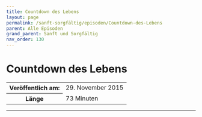 ```yaml
---
title: Countdown des Lebens
layout: page
permalink: /sanft-sorgfältig/episoden/Countdown-des-Lebens
parent: Alle Episoden
grand_parent: Sanft und Sorgfältig
nav_order: 130
---
```


# Countdown des Lebens
<table class="resp-table dcf-table dcf-table-responsive dcf-table-bordered dcf-table-striped dcf-w-100%">
                    <tbody>
                        <tr>
                            <th scope="row">Veröffentlich am:</th>
                            <td data-label="Veröffentlich am:">29. November 2015</td>
                        </tr>
                        <tr>
                            <th scope="row">Länge </th>
                            <td data-label="Länge ">73 Minuten</td>
                        </tr></tbody>
                </table>

***

